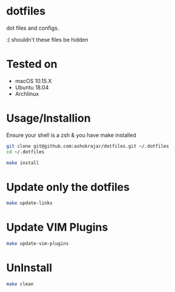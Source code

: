 dotfiles
========

dot files and configs.

:( shouldn't these files be hidden

# Tested on
* macOS 10.15.X
* Ubuntu 18.04
* Archlinux

# Usage/Installion

Ensure your shell is a zsh & you have make installed

```bash
git clone git@github.com:ashokrajar/dotfiles.git ~/.dotfiles
cd ~/.dotfiles

make install
```

# Update only the dotfiles

```bash
make update-links
```

# Update VIM Plugins

```bash
make update-vim-plugins
```

# UnInstall

```bash
make clean
```

